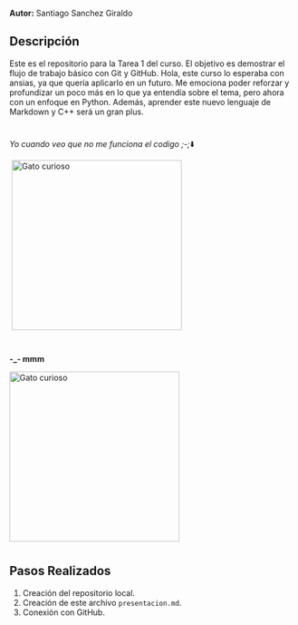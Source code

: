 **Autor:** Santiago Sanchez Giraldo 

## Descripción
Este es el repositorio para la Tarea 1 del curso. El objetivo es
demostrar el flujo de trabajo básico con Git y GitHub.
Hola, este curso lo esperaba con ansias, ya que quería aplicarlo en un futuro. Me emociona poder reforzar y profundizar un poco más en lo que ya entendía sobre el tema, pero ahora con un enfoque en Python. Además, aprender este nuevo lenguaje de Markdown y C++ será un gran plus.
#
*Yo cuando veo que no me funciona el codigo ;-;*⬇️

![]()
<img src="https://i.ytimg.com/vi/zoI61UQhQY4/hq720.jpg?sqp=-oaymwEhCK4FEIIDSFryq4qpAxMIARUAAAAAGAElAADIQj0AgKJD&rs=AOn4CLBkKgkZfz_1gcufbhe6MOz7jnhapA" alt="Gato curioso" width="300">

#

**-_- mmm**

<img src="https://i.pinimg.com/736x/e9/03/6c/e9036c7ee87bc9adce9e655cd19ba2ca.jpg" alt="Gato curioso" width="300">

#
## Pasos Realizados
1. Creación del repositorio local.
2. Creación de este archivo `presentacion.md`.
3. Conexión con GitHub.